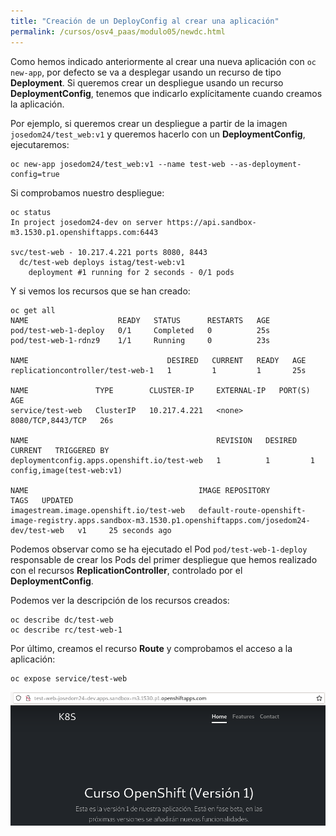 ```yaml
---
title: "Creación de un DeployConfig al crear una aplicación"
permalink: /cursos/osv4_paas/modulo05/newdc.html
---
```


Como hemos indicado anteriormente al crear una nueva aplicación con `oc new-app`, por defecto se va a desplegar usando un recurso de tipo **Deployment**. Si queremos crear un despliegue usando un recurso **DeploymentConfig**, tenemos que indicarlo explícitamente cuando creamos la aplicación.

Por ejemplo, si queremos crear un despliegue a partir de la imagen `josedom24/test_web:v1` y queremos hacerlo con un **DeploymentConfig**, ejecutaremos:

    oc new-app josedom24/test_web:v1 --name test-web --as-deployment-config=true

Si comprobamos nuestro despliegue:

    oc status
    In project josedom24-dev on server https://api.sandbox-m3.1530.p1.openshiftapps.com:6443

    svc/test-web - 10.217.4.221 ports 8080, 8443
      dc/test-web deploys istag/test-web:v1 
        deployment #1 running for 2 seconds - 0/1 pods


Y si vemos los recursos que se han creado:

    oc get all
    NAME                    READY   STATUS      RESTARTS   AGE
    pod/test-web-1-deploy   0/1     Completed   0          25s
    pod/test-web-1-rdnz9    1/1     Running     0          23s

    NAME                               DESIRED   CURRENT   READY   AGE
    replicationcontroller/test-web-1   1         1         1       25s

    NAME               TYPE        CLUSTER-IP     EXTERNAL-IP   PORT(S)             AGE
    service/test-web   ClusterIP   10.217.4.221   <none>        8080/TCP,8443/TCP   26s

    NAME                                          REVISION   DESIRED   CURRENT   TRIGGERED BY
    deploymentconfig.apps.openshift.io/test-web   1          1         1         config,image(test-web:v1)

    NAME                                      IMAGE REPOSITORY                                                            TAGS   UPDATED
    imagestream.image.openshift.io/test-web   default-route-openshift-image-registry.apps.sandbox-m3.1530.p1.openshiftapps.com/josedom24-dev/test-web   v1     25 seconds ago


Podemos observar como se ha ejecutado el Pod `pod/test-web-1-deploy` responsable de crear los Pods del primer despliegue que hemos realizado con el recursos **ReplicationController**, controlado por el **DeploymentConfig**.

Podemos ver la descripción de los recursos creados:

    oc describe dc/test-web
    oc describe rc/test-web-1

Por último, creamos el recurso **Route** y comprobamos el acceso a la aplicación:

    oc expose service/test-web

![web](img/web.png)


